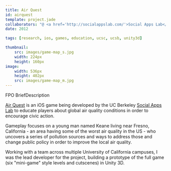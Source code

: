```yaml
---
title: Air Quest
id: airquest
template: project.jade
collaborators: "@ <a href='http://socialappslab.com/'>Social Apps Lab</a>"
date: 2012

tags: [research, ios, games, education, ucsc, ucsb, unity3d]

thumbnail:
    src: images/game-map_s.jpg
    width: 224px
    height: 160px
image:
    width: 536px
    height: 402px
    src: images/game-map_m.jpg
---
```


FPO BriefDescription

[Air Quest](http://socialappslab.com/airquest/) is an iOS game being developed by the UC Berkeley [Social Apps Lab](http://socialappslab.com/) to educate players about global air quality conditions in order to encourage civic action.

Gameplay focuses on a young man named Keane living near Fresno, California - an area having some of the worst air quality in the US - who uncovers a series of pollution sources and ways to address those and change public policy in order to improve the local air quality.

Working with a team across multiple University of California campuses, I was the lead developer for the project, building a prototype of the full game (six "mini-game" style levels and cutscenes) in Unity 3D.